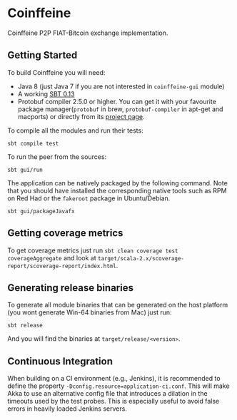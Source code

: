 Coinffeine
==========

Coinffeine P2P FIAT-Bitcoin exchange implementation.


Getting Started
---------------

To build Coinffeine you will need:

 * Java 8 (just Java 7 if you are not interested in `coinffeine-gui` module)
 * A working [SBT 0.13](http://www.scala-sbt.org/download.html)
 * Protobuf compiler 2.5.0 or higher. You can get it with your favourite
   package manager(`protobuf` in brew, `protobuf-compiler` in apt-get and
   macports) or directly from its
   [project page](https://code.google.com/p/protobuf/downloads/list).

To compile all the modules and run their tests:

    sbt compile test

To run the peer from the sources:

    sbt gui/run

The application can be natively packaged by the following command. Note that
you should have installed the corresponding native tools such as RPM on Red Had
or the `fakeroot` package in Ubuntu/Debian.

    sbt gui/packageJavafx


Getting coverage metrics
------------------------

To get coverage metrics just run `sbt clean coverage test coverageAggregate`
and look at `target/scala-2.x/scoverage-report/scoverage-report/index.html`.


Generating release binaries
---------------------------

To generate all module binaries that can be generated on the host platform (you wont generate Win-64 binaries from Mac)
just run:

    sbt release

And you will find the binaries at `target/release/<version>`.


Continuous Integration
----------------------

When building on a CI environment (e.g., Jenkins), it is recommended to define the
property `-Dconfig.resource=application-ci.conf`. This will make Akka to use an
alternative config file that introduces a dilation in the timeouts used by the test probes.
This is especially useful to avoid false errors in heavily loaded Jenkins servers.
